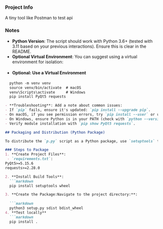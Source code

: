 ### Project Info
A tiny tool like Postman to test api

### Notes
- **Python Version**: The script should work with Python 3.6+ (tested with 3.11 based on your previous interactions). Ensure this is clear in the README.
- **Optional Virtual Environment**: You can suggest using a virtual environment for isolation:
-   #### Optional: Use a Virtual Environment
  ```markdown
    python -m venv venv
    source venv/bin/activate  # macOS
    venv\Scripts\activate     # Windows
    pip install PyQt5 requests

- **Troubleshooting**: Add a note about common issues:
- If `pip` fails, ensure it's updated: `pip install --upgrade pip`.
- On macOS, if you see permission errors, try `pip install --user` or use `sudo`.
- On Windows, ensure Python is in your PATH (check with `python --version`).
- Verify module installation with `pip show PyQt5 requests`.

## Packaging and Distribution (Python Package)

To distribute the `p.py` script as a Python package, use `setuptools` to create a `pip`-installable package. This requires Python 3.6+ on the target computer.

### Steps to Package
1. **Create Project Files**:
   - `requirements.txt`:
PyQt5>=5.15.6
requests>=2.28.0

2. **Install Build Tools**:
    ```markdown
    pip install setuptools wheel

3. **Create the Package:Navigate to the project directory:**:
    
    ```markdown
    python3 setup.py sdist bdist_wheel
4. **Test locally**
    ```markdown
    pip install .